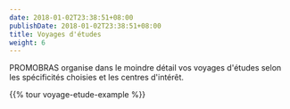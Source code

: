 ```yaml
---
date: 2018-01-02T23:38:51+08:00
publishDate: 2018-01-02T23:38:51+08:00
title: Voyages d'études
weight: 6
---
```


PROMOBRAS organise dans le moindre détail vos voyages d'études selon les spécificités choisies et les centres d'intérêt.

{{% tour voyage-etude-example %}}
